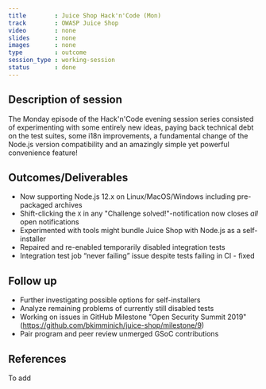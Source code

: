 ```yaml
---
title        : Juice Shop Hack'n'Code (Mon)
track        : OWASP Juice Shop
video        : none
slides       : none
images       : none
type         : outcome
session_type : working-session         
status       : done  
---
```


## Description of session

The Monday episode of the Hack'n'Code evening session series consisted of experimenting with some entirely new ideas, paying back technical debt on the test suites, some i18n improvements, a fundamental change of the Node.js version compatibility and an amazingly simple yet powerful convenience feature!

## Outcomes/Deliverables 

- Now supporting Node.js 12.x on Linux/MacOS/Windows including pre-packaged archives
- Shift-clicking the `X` in any "Challenge solved!"-notification now closes *all* open notifications
- Experimented with tools might bundle Juice Shop with Node.js as a self-installer
- Repaired and re-enabled  temporarily disabled integration tests 
- Integration test job “never failing” issue despite tests failing in CI - fixed

## Follow up
- Further investigating possible options for self-installers
- Analyze remaining problems of currently still disabled tests
- Working on issues in GitHub Milestone "Open Security Summit 2019" (https://github.com/bkimminich/juice-shop/milestone/9)
- Pair program and peer review unmerged GSoC contributions

## References

To add



